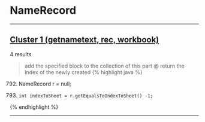 # NameRecord

***

## [Cluster 1 (getnametext, rec, workbook)](./1)
4 results
> add the specified block to the collection of this part @ return the index of the newly created 
{% highlight java %}
792. NameRecord r = null;
795.     int indexToSheet = r.getEqualsToIndexToSheet() -1;
{% endhighlight %}

***

